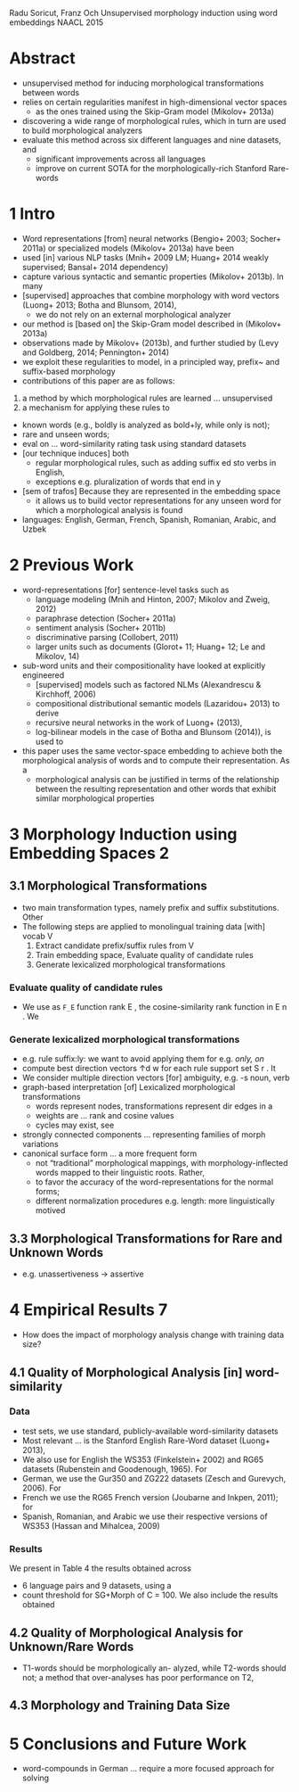 Radu Soricut, Franz Och
Unsupervised morphology induction using word embeddings
NAACL 2015

# Abstract

* unsupervised method for inducing morphological transformations between words
* relies on certain regularities manifest in high-dimensional vector spaces
  * as the ones trained using the Skip-Gram model (Mikolov+ 2013a)
* discovering a wide range of morphological rules,
  which in turn are used to build morphological analyzers
* evaluate this method across six different languages and nine datasets, and
  * significant improvements across all languages
  * improve on current SOTA for the morphologically-rich Stanford Rare-words

# 1 Intro

* Word representations [from] neural networks (Bengio+ 2003; Socher+ 2011a) or
  specialized models (Mikolov+ 2013a) have been
* used [in] various NLP tasks
  (Mnih+ 2009 LM; Huang+ 2014 weakly supervised; Bansal+ 2014 dependency) 
* capture various syntactic and semantic properties (Mikolov+ 2013b). In many
* [supervised] approaches that combine morphology with word vectors
  (Luong+ 2013; Botha and Blunsom, 2014), 
  * we do not rely on an external morphological analyzer
* our method is [based on] the Skip-Gram model described in (Mikolov+ 2013a)
* observations made by Mikolov+ (2013b), and 
  further studied by (Levy and Goldberg, 2014; Pennington+ 2014)
* we exploit these regularities to 
  model, in a principled way, prefix~ and suffix-based morphology
* contributions of this paper are as follows:
1. a method by which morphological rules are learned ... unsupervised
2. a mechanism for applying these rules to
  * known words (e.g., boldly is analyzed as bold+ly, while only is not);
  * rare and unseen words;
* eval on ...  word-similarity rating task using standard datasets
* [our technique induces] both
  * regular morphological rules, such as adding suffix ed sto verbs in English,
  * exceptions e.g. pluralization of words that end in y
* [sem of trafos] Because they are represented in the embedding space
  * it allows us to build vector representations for any unseen word
    for which a morphological analysis is found
* languages: English, German, French, Spanish, Romanian, Arabic, and Uzbek

# 2 Previous Work

* word-representations [for] sentence-level tasks such as
  * language modeling (Mnih and Hinton, 2007; Mikolov and Zweig, 2012)
  * paraphrase detection (Socher+ 2011a)
  * sentiment analysis (Socher+ 2011b)
  * discriminative parsing (Collobert, 2011)
  * larger units such as documents (Glorot+ 11; Huang+ 12; Le and Mikolov, 14)
* sub-word units and their compositionality have looked at explicitly engineered
  * [supervised] models such as factored NLMs (Alexandrescu & Kirchhoff, 2006)
  * compositional distributional semantic models (Lazaridou+ 2013) to derive
  * recursive neural networks in the work of Luong+ (2013),
  * log-bilinear models in the case of Botha and Blunsom (2014)), is used to
* this paper uses the same vector-space embedding to achieve both the
  morphological analysis of words and to compute their representation. As a
  * morphological analysis can be justified in terms of the relationship
    between the resulting representation and other words that exhibit similar
    morphological properties

# 3 Morphology Induction using Embedding Spaces 2

## 3.1 Morphological Transformations

* two main transformation types, namely prefix and suffix substitutions. Other
* The following steps are applied to monolingual training data [with] vocab V
  1. Extract candidate prefix/suffix rules from V
  2. Train embedding space, Evaluate quality of candidate rules
  4. Generate lexicalized morphological transformations

### Evaluate quality of candidate rules

* We use as `F_E` function rank E , the cosine-similarity rank function in E n . We

### Generate lexicalized morphological transformations

* e.g. rule suffix:ly: we want to avoid applying them for e.g. _only, on_
* compute best direction vectors ↑d w for each rule support set S r . It
* We consider multiple direction vectors [for] ambiguity, e.g. -s noun, verb
* graph-based interpretation [of] Lexicalized morphological transformations
  * words represent nodes, transformations represent dir edges in a
  * weights are ...  rank and cosine values
  * cycles may exist, see
* strongly connected components ... representing families of morph variations
* canonical surface form ... a more frequent form
  * not “traditional” morphological mappings,
    with morphology-inflected words mapped to their linguistic roots. Rather,
  * to favor the accuracy of the word-representations for the normal forms;
  * different normalization procedures e.g. length: more linguistically motived

## 3.3 Morphological Transformations for Rare and Unknown Words

* e.g. unassertiveness → assertive

# 4 Empirical Results 7

* How does the impact of morphology analysis change with training data size?

## 4.1 Quality of Morphological Analysis [in] word-similarity

### Data

* test sets, we use standard, publicly-available word-similarity datasets
* Most relevant ... is the Stanford English Rare-Word dataset (Luong+ 2013),
* We also use for English the WS353 (Finkelstein+ 2002) and RG65 datasets
  (Rubenstein and Goodenough, 1965).  For
* German, we use the Gur350 and ZG222 datasets (Zesch and Gurevych, 2006).  For
* French we use the RG65 French version (Joubarne and Inkpen, 2011); for
* Spanish, Romanian, and Arabic we use their respective versions of WS353
  (Hassan and Mihalcea, 2009)

### Results

We present in Table 4 the results obtained across
* 6 language pairs and 9 datasets, using a
* count threshold for SG+Morph of C = 100. We also include the results obtained

## 4.2 Quality of Morphological Analysis for Unknown/Rare Words

* T1-words should be morphologically an- alyzed, while
  T2-words should not; a method that over-analyses has poor performance on T2,

## 4.3 Morphology and Training Data Size

# 5 Conclusions and Future Work

* word-compounds in German ... require a more focused approach for solving

